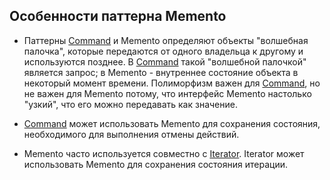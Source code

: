 ## Особенности паттерна Memento

* Паттерны [Command] и Memento определяют объекты "волшебная палочка",
которые передаются от одного владельца к другому и используются позднее.
В [Command] такой "волшебной палочкой" является запрос;
в Memento - внутреннее состояние объекта в некоторый момент времени.
Полиморфизм важен для [Command], но не важен для Memento потому, что интерфейс Memento настолько "узкий",
что его можно передавать как значение.

* [Command] может использовать Memento для сохранения состояния,
необходимого для выполнения отмены действий.

* Memento часто используется совместно с [Iterator].
Iterator может использовать Memento для сохранения состояния итерации.

[Command]: https://github.com/AlvinGames/design-patterns-cpp/tree/master/Behavioral%20Patterns/Command
[Iterator]: https://github.com/AlvinGames/design-patterns-cpp/tree/master/Behavioral%20Patterns/Iterator
